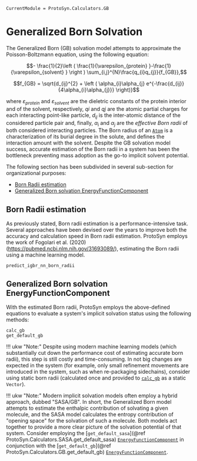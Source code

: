 ```@meta
CurrentModule = ProtoSyn.Calculators.GB
```

# Generalized Born Solvation

The Generalized Born (GB) solvation model attempts to approximate the Poisson-Boltzmann equation, using the following equation:

$$- \frac{1}{2}\left ( \frac{1}{\varepsilon_{protein} }-\frac{1}{\varepsilon_{solvent} } \right ) \sum_{i,j}^{N}\frac{q_{i}q_{j}}{f_{GB}},$$

$$f_{GB} = \sqrt{d_{ij}^{2} + \left ( \alpha_{i}\alpha_{j} e^{-\frac{d_{ij}}{4\alpha_{i}\alpha_{j}}} \right)}$$

where $\varepsilon_{protein}$ and $\varepsilon_{solvent}$ are the dieletric constants of the protein interior and of the solvent, respectively, $qi$ and $qj$ are the atomic partial charges for each interacting point-like particle, $d_{ij}$ is the inter-atomic distance of the considered particle pair and, finally, $\alpha_{i}$ and $\alpha_{j}$ are the _effective Born radii_ of both considered interacting particles. The Born radius of an [`Atom`](@ref) is a characterization of its burial degree in the solute, and defines the interaction amount with the solvent. Despite the GB solvation model success, accurate estimation of the Born radii in a system has been the bottleneck preventing mass adoption as the go-to implicit solvent potential.

The following section has been subdivided in several sub-section for organizational purposes:

+ [Born Radii estimation](@ref)
+ [Generalized Born solvation EnergyFunctionComponent](@ref)

## Born Radii estimation

As previously stated, Born radii estimation is a performance-intensive task. Several approaches have been devised over the years to improve both the accuracy and calculation speed in Born radii estimation. ProtoSyn employs the work of Fogolari et al. (2020) (https://pubmed.ncbi.nlm.nih.gov/31693089/), estimating the Born radii using a machine learning model.

```@docs
predict_igbr_nn_born_radii
```

## Generalized Born solvation EnergyFunctionComponent

With the estimated Born radii, ProtoSyn employs the above-defined equations to evaluate a system's implicit solvation status using the following methods:

```@docs
calc_gb
get_default_gb
```

!!! ukw "Note:"
    Despite using modern machine learning models (which substantially cut down the performance cost of estimating accurate born radii), this step is still costly and time-consuming. In not big changes are expected in the system (for example, only small refinement movements are introduced in the system, such as when re-packaging sidechains), consider using static born radii (calculated once and provided to [`calc_gb`](@ref) as a static `Vector`).

!!! ukw "Note:"
    Modern implicit solvation models often employ a hybrid approach, dubbed "SASA/GB". In short, the Generalized Born model attempts to estimate the enthalpic contribution of solvating a given molecule, and the SASA model calculates the entropy contribution of "opening space" for the solvation of such a molecule. Both models act together to provide a more clear picture of the solvation potential of that system. Consider employing the [`get_default_sasa`](@ref ProtoSyn.Calculators.SASA.get_default_sasa) [`EnergyFunctionComponent`](@ref) in conjunction with the [`get_default_gb`](@ref ProtoSyn.Calculators.GB.get_default_gb) [`EnergyFunctionComponent`](@ref).